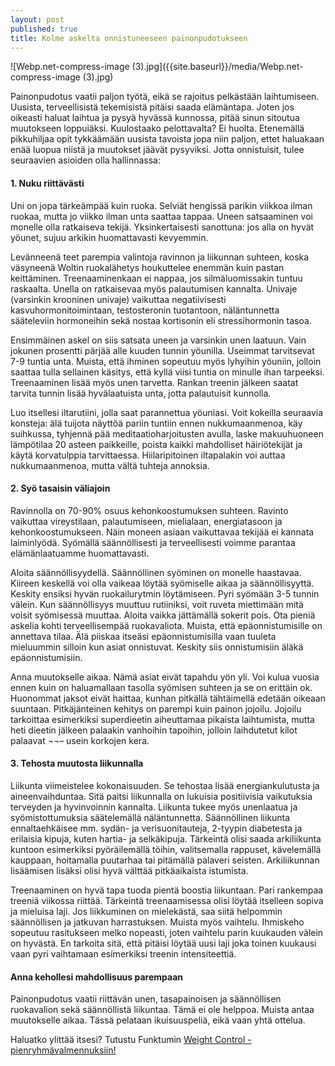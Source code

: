 ```yaml
---
layout: post
published: true 
title: Kolme askelta onnistuneeseen painonpudotukseen
---
```


![Webp.net-compress-image (3).jpg]({{site.baseurl}}/media/Webp.net-compress-image (3).jpg)


Painonpudotus vaatii paljon työtä, eikä se rajoitus pelkästään laihtumiseen. Uusista, terveellisistä tekemisistä pitäisi 
saada elämäntapa. Joten jos oikeasti haluat laihtua ja pysyä hyvässä kunnossa, pitää sinun sitoutua muutokseen loppuiäksi.
Kuulostaako pelottavalta? Ei huolta. Etenemällä pikkuhiljaa opit tykkäämään uusista tavoista jopa niin paljon, ettet haluakaan
enää luopua niistä ja muutokset jäävät pysyviksi. Jotta onnistuisit, tulee seuraavien asioiden olla hallinnassa:

 
#### 1.	Nuku riittävästi
 
Uni on jopa tärkeämpää kuin ruoka. Selviät hengissä parikin viikkoa ilman ruokaa, mutta jo viikko ilman unta saattaa tappaa.
Uneen satsaaminen voi monelle olla ratkaiseva tekijä. Yksinkertaisesti sanottuna: jos alla on hyvät yöunet, sujuu arkikin 
huomattavasti kevyemmin.

Levänneenä teet parempia valintoja ravinnon ja liikunnan suhteen, koska väsyneenä Woltin ruokalähetys houkuttelee enemmän kuin
pastan keittäminen. Treenaaminenkaan ei nappaa, jos silmäluomissakin tuntuu raskaalta. Unella on ratkaisevaa myös palautumisen 
kannalta. Univaje (varsinkin krooninen univaje) vaikuttaa negatiivisesti kasvuhormonitoimintaan, testosteronin tuotantoon,
näläntunnetta sääteleviin hormoneihin sekä nostaa kortisonin eli stressihormonin tasoa.

Ensimmäinen askel on siis satsata uneen ja varsinkin unen laatuun. Vain jokunen prosentti pärjää alle kuuden tunnin yöunilla.
Useimmat tarvitsevat 7-9 tuntia unta. Muista, että ihminen sopeutuu myös lyhyihin yöuniin, jolloin saattaa tulla sellainen 
käsitys, että kyllä viisi tuntia on minulle ihan tarpeeksi. 
Treenaaminen lisää myös unen tarvetta. Rankan treenin jälkeen saatat tarvita tunnin lisää hyvälaatuista unta, jotta
palautuisit kunnolla.

Luo itsellesi iltarutiini, jolla saat parannettua yöuniasi. Voit kokeilla seuraavia konsteja: älä tuijota näyttöä pariin 
tuntiin ennen nukkumaanmenoa, käy suihkussa, tyhjennä pää meditaatioharjoitusten avulla, laske makuuhuoneen lämpötilaa 20 
asteen paikkeille, poista kaikki mahdolliset häiriötekijät ja käytä korvatulppia tarvittaessa. Hiilaripitoinen iltapalakin 
voi auttaa nukkumaanmenoa, mutta vältä tuhteja annoksia.

 
#### 2.	Syö tasaisin väliajoin
 
Ravinnolla on 70-90% osuus kehonkoostumuksen suhteen. Ravinto vaikuttaa vireystilaan, palautumiseen, mielialaan, 
energiatasoon ja kehonkoostumukseen. Näin moneen asiaan vaikuttavaa tekijää ei kannata laiminlyödä. Syömällä 
säännöllisesti ja terveellisesti voimme parantaa elämänlaatuamme huomattavasti.

Aloita säännöllisyydellä. Säännöllinen syöminen on monelle haastavaa. Kiireen keskellä voi olla vaikeaa löytää syömiselle
aikaa ja säännöllisyyttä. Keskity ensiksi hyvän ruokailurytmin löytämiseen. Pyri syömään 3-5 tunnin välein. Kun säännöllisyys
muuttuu rutiiniksi, voit ruveta miettimään mitä voisit syömisessä muuttaa. Aloita vaikka jättämällä sokerit pois. Ota pieniä 
askelia kohti terveellisempää ruokavaliota. Muista, että epäonnistumisille on annettava tilaa. Älä piiskaa itseäsi
epäonnistumisilla vaan tuuleta mieluummin silloin kun asiat onnistuvat. Keskity siis onnistumisiin äläkä epäonnistumisiin.

Anna muutokselle aikaa. Nämä asiat eivät tapahdu yön yli. Voi kulua vuosia ennen kuin on haluamallaan tasolla syömisen suhteen 
ja se on erittäin ok. Huonommat jaksot eivät haittaa, kunhan pitkällä tähtäimellä edetään oikeaan suuntaan. Pitkäjänteinen 
kehitys on parempi kuin painon jojoilu. Jojoilu tarkoittaa esimerkiksi superdieetin aiheuttamaa pikaista laihtumista,
mutta heti dieetin jälkeen palaakin vanhoihin tapoihin, jolloin laihdutetut kilot palaavat ¬¬– usein korkojen kera.


#### 3.	Tehosta muutosta liikunnalla

 
Liikunta viimeistelee kokonaisuuden. Se tehostaa lisää energiankulutusta ja aineenvaihduntaa. Sitä paitsi liikunnalla on 
lukuisia positiivisia vaikutuksia terveyden ja hyvinvoinnin kannalta. Liikunta tukee myös unenlaatua ja syömistottumuksia
säätelemällä näläntunnetta. Säännöllinen liikunta ennaltaehkäisee mm. sydän- ja verisuonitauteja, 2-tyypin diabetesta ja 
erilaisia kipuja, kuten hartia- ja selkäkipuja. Tärkeintä olisi saada arkiliikunta kuntoon esimerkiksi pyöräilemällä töihin,
valitsemalla rappuset, kävelemällä kauppaan, hoitamalla puutarhaa tai pitämällä palaveri seisten. Arkiliikunnan lisäämisen 
lisäksi olisi hyvä välttää pitkäaikaista istumista.

Treenaaminen on hyvä tapa tuoda pientä boostia liikuntaan. Pari rankempaa treeniä viikossa riittää. Tärkeintä treenaamisessa 
olisi löytää itselleen sopiva ja mieluisa laji. Jos liikkuminen on mielekästä, saa siitä helpommin säännöllisen ja jatkuvan 
harrastuksen. Muista myös vaihtelu. Ihmiskeho sopeutuu rasitukseen melko nopeasti, joten vaihtelu parin kuukauden välein on 
hyvästä. En tarkoita sitä, että pitäisi löytää uusi laji joka toinen kuukausi vaan pyri vaihtamaan esimerkiksi treenin 
intensiteettiä. 
 
#### Anna kehollesi mahdollisuus parempaan

Painonpudotus vaatii riittävän unen, tasapainoisen ja säännöllisen ruokavalion sekä säännöllistä liikuntaa. 
Tämä ei ole helppoa. Muista antaa muutokselle aikaa. Tässä pelataan ikuisuuspeliä, eikä vaan yhtä ottelua.

Haluatko ylittää itsesi? Tutustu Funktumin [Weight Control - pienryhmävalmennuksiin!](http://www.funktum.fi/weightcontrol/)
